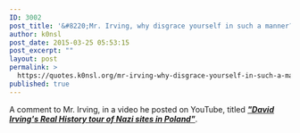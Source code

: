 ```yaml
---
ID: 3002
post_title: '&#8220;Mr. Irving, why disgrace yourself in such a manner?&#8221;'
author: k0nsl
post_date: 2015-03-25 05:53:15
post_excerpt: ""
layout: post
permalink: >
  https://quotes.k0nsl.org/mr-irving-why-disgrace-yourself-in-such-a-manner.html
published: true
---
```

A comment to Mr. Irving, in a video he posted on YouTube, titled <em><strong><a href="https://www.youtube.com/watch?v=TXPqkkEf3xM" title="David Irving's Real History tour of Nazi sites in Poland" target="_blank">"David Irving's Real History tour of Nazi sites in Poland"</a></strong></em>.